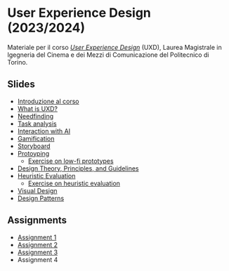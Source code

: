 # User Experience Design (2023/2024)

Materiale per il corso _[User Experience Design](https://github.com/polito-uxd-2023)_ (UXD), Laurea Magistrale in Igegneria del Cinema e dei Mezzi di Comunicazione del Politecnico di Torino.

## Slides

* [Introduzione al corso](./slides/00-intro.pdf)
* [What is UXD?](./slides/01-whatisUXD.pdf)
* [Needfinding](./slides/O2-needfinding.pdf)   
* [Task analysis](./slides/03-tasks.pdf)
* [Interaction with AI](./slides/04-AIinteraction.pdf)
* [Gamification](./slides/05-gamification.pdf)
* [Storyboard](./slides/06-storyboards.pdf)
* [Protoyping](./slides/07-prototyping.pdf)
  * [Exercise on low-fi prototypes](./slides/08b-low-fi-prototypes-exercise.pdf) 
* [Design Theory, Principles, and Guidelines](./slides/08-design-principles.pdf)
* [Heuristic Evaluation](./slides/09-heuristic-evaluation.pdf)
  * [Exercise on heuristic evaluation](./slides/09b-heuristic-evaluation-exercise.pdf)
* [Visual Design](./slides/10-visualdesign.pdf)
* [Design Patterns](./slides/11-design-patterns.pdf)


## Assignments
* [Assignment 1](./assignments/A1-needfinding.pdf)
* [Assignment 2](./assignments/A2-storyboard-paper-prototypes.pdf)
* [Assignment 3](./assignments/A3-heuristic-evaluation.pdf)
* Assignment 4
